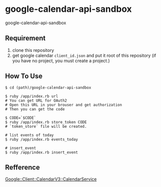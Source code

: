 # google-calendar-api-sandbox

google-calendar-api-sandbox

## Requirement

1. clone this repository
2. get google calendar `client_id.json` and put it root of this repository 
    (if you have no project, you must create a project.)

## How To Use

```shell
$ cd (path)/google-calendar-api-sandbox

$ ruby /app/index.rb url
# You can get URL for OAuth2 
# Open this URL in your brouser and get authorization
# Then you can get the code

$ CODE=`$CODE`
$ ruby /app/index.rb store_token CODE 
# `token_store` file will be created.

# list events of today
$ ruby /app/index.rb events_today

# insert_event
$ ruby /app/index.rb insert_event

```

## Refference

[Google::Client::CalendarV3::CalendarService](https://www.rubydoc.info/github/google/google-api-ruby-client/Google/Apis/CalendarV3/CalendarService)
